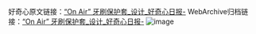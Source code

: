 好奇心原文链接：[“On Air” 牙刷保护套_设计_好奇心日报-](https://www.qdaily.com/articles/7099.html)
WebArchive归档链接：[“On Air” 牙刷保护套_设计_好奇心日报-](http://web.archive.org/web/20190623171721/https://www.qdaily.com/articles/7099.html)
![image](http://ww3.sinaimg.cn/large/007d5XDply1g3wbip8mj7j30u03wykag)